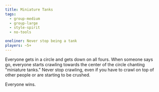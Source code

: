```yaml
---
title: Miniature Tanks
tags:
  - group-medium
  - group-large
  - style-spirit
  - no-tools

oneliner: Never stop being a tank
players: ~5+
---
```

Everyone gets in a circle and gets down on all fours. When someone says go, everyone starts crawling towards the center of the circle chanting "miniature tanks." Never stop crawling, even if you have to crawl on top of other people or are starting to be crushed.

Everyone wins.
